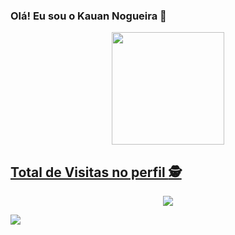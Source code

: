 ### Olá! Eu sou o Kauan Nogueira 👋

<div align="center">
  <a href="https://github.com/Kauan-Nogueira">
  <img height="180em" src="https://github-readme-stats.vercel.app/api?username=Kauan-Nogueira&show_icons=true&theme=dracula&include_all_commits=true&count_private=true"/>
</div>

 ## Total de Visitas no perfil :detective: <br>
 <p align="center"> 
   <img alingn="center" src="https://profile-counter.glitch.me/Kauan-Nogueira/count.svg" />
 </p>

  <div> 
  <a href="https://instagram.com/Kauan_nogueira.yt" target="_blank"><img src="https://img.shields.io/badge/-Instagram-%23E4405F?style=for-the-badge&logo=instagram&logoColor=white" target="_blank"></a>

</div>
